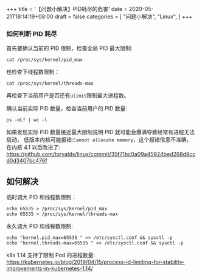 +++
title = '【问题小解决】PID耗尽的危害'
date = 2020-05-21T18:14:19+08:00
draft = false
categories = [
    "问题小解决",
    "Linux",
]
+++

### 如何判断 PID 耗尽

首先要确认当前的 PID 限制，检查全局 PID 最大限制:

```shell
cat /proc/sys/kernel/pid_max
```

也检查下线程数限制：

```shell
cat /proc/sys/kernel/threads-max
```

再检查下当前用户是否还有`ulimit`限制最大进程数。

确认当前实际 PID 数量，检查当前用户的 PID 数量:

```shell
ps -eLf | wc -l
```
如果发现实际 PID 数量接近最大限制说明 PID 就可能会爆满导致经常有进程无法启动，
低版本内核可能报错:`Cannot allocate memory`，这个报错信息不准确，
在内核 4.1 以后改进了: https://github.com/torvalds/linux/commit/35f71bc0a09a45924bed268d8ccd0d3407bc476f
<!--more-->

## 如何解决

临时调大 PID 和线程数限制：
```shell
echo 65535 > /proc/sys/kernel/pid_max
echo 65535 > /proc/sys/kernel/threads-max
```

永久调大 PID 和线程数限制:

```shell
echo "kernel.pid_max=65535 " >> /etc/sysctl.conf && sysctl -p
echo "kernel.threads-max=65535 " >> /etc/sysctl.conf && sysctl -p
```

k8s 1.14 支持了限制 Pod 的进程数量: https://kubernetes.io/blog/2019/04/15/process-id-limiting-for-stability-improvements-in-kubernetes-1.14/

